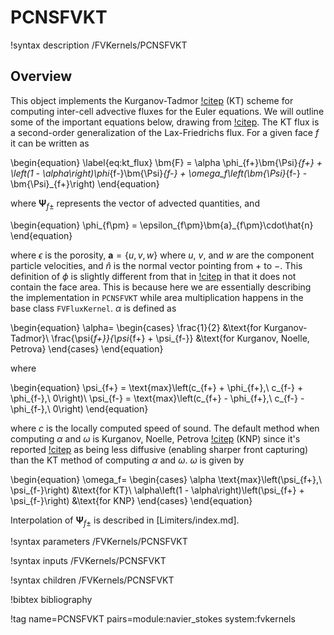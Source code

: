# PCNSFVKT

!syntax description /FVKernels/PCNSFVKT

## Overview

This object implements the Kurganov-Tadmor [!citep](kurganov2000new) (KT) scheme for
computing inter-cell advective fluxes for the Euler equations. We will outline
some of the important equations below, drawing from
[!citep](greenshields2010implementation). The KT flux is a second-order
generalization of the Lax-Friedrichs flux. For a given face $f$ it can be written as

\begin{equation}
\label{eq:kt_flux}
\bm{F} = \alpha \phi_{f+}\bm{\Psi}_{f+} + \left(1 -
\alpha\right)\phi_{f-}\bm{\Psi}_{f-} + \omega_f\left(\bm{\Psi}_{f-} -
\bm{\Psi}_{f+}\right)
\end{equation}

where $\bm{\Psi}_{f\pm}$ represents the vector of advected quantities, and

\begin{equation}
\phi_{f\pm} = \epsilon_{f\pm}\bm{a}_{f\pm}\cdot\hat{n}
\end{equation}

where $\epsilon$ is the porosity, $\bm{a} = \lbrace u,v,w\rbrace$ where $u$,
$v$, and $w$ are the component particle velocities, and $\hat{n}$ is the normal
vector pointing from $+$ to $-$. This definition of $\phi$ is slightly different
from that in [!citep](greenshields2010implementation) in that it does not
contain the face area. This is because here we are essentially describing the
implementation in `PCNSFVKT` while area multiplication happens in the base class
`FVFluxKernel`. $\alpha$ is defined as

\begin{equation}
\alpha=
\begin{cases}
\frac{1}{2} &\text{for Kurganov-Tadmor}\\
\frac{\psi{_f+}}{\psi_{f+} + \psi_{f-}} &\text{for Kurganov, Noelle, Petrova}
\end{cases}
\end{equation}

where

\begin{equation}
\psi_{f+} = \text{max}\left(c_{f+} + \phi_{f+},\ c_{f-} + \phi_{f-},\ 0\right)\\
\psi_{f-} = \text{max}\left(c_{f+} - \phi_{f+},\ c_{f-} - \phi_{f-},\ 0\right)
\end{equation}

where $c$ is the locally computed speed of sound. The default method when
computing $\alpha$ and $\omega$ is Kurganov, Noelle, Petrova
[!citep](kurganov2001semidiscrete) (KNP) since it's reported [!citep](greenshields2010implementation) as being less
diffusive (enabling sharper front capturing) than the KT method of computing
$\alpha$ and $\omega$. $\omega$ is given by

\begin{equation}
\omega_f=
\begin{cases}
\alpha \text{max}\left(\psi_{f+},\ \psi_{f-}\right) &\text{for KT}\\
\alpha\left(1 - \alpha\right)\left(\psi_{f+} + \psi_{f-}\right) &\text{for KNP}
\end{cases}
\end{equation}

Interpolation of $\bm{\Psi}_{f\pm}$ is described in [Limiters/index.md].

!syntax parameters /FVKernels/PCNSFVKT

!syntax inputs /FVKernels/PCNSFVKT

!syntax children /FVKernels/PCNSFVKT

!bibtex bibliography

!tag name=PCNSFVKT pairs=module:navier_stokes system:fvkernels
